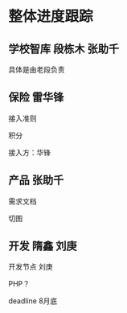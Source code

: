 # 整体进度跟踪

## 学校智库   段栋木 张助千

具体是由老段负责

## 保险   雷华锋

接入准则

积分

接入方：华锋

## 产品   张助千

需求文档

切图

## 开发 隋鑫 刘庚

开发节点  刘庚

PHP？

deadline 8月底